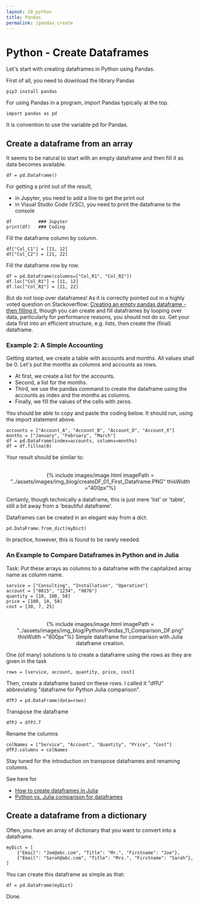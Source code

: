 ```yaml
---
layout: 20_python
title: Pandas
permalink: /pandas_create
---
```


# Python - Create Dataframes

Let's start with creating dataframes in Python using Pandas. 

First of all, you need to download the library Pandas 

>
    pip3 install pandas

For using Pandas in a program, import Pandas typically at the top.

> 
    import pandas as pd

It is convention to use the variable pd for Pandas.


## Create a dataframe from an array

It seems to be natural to start with an empty dataframe and then fill it as data becomes available. 

>
    df = pd.DataFrame()

For getting a print out of the result, 
- in Jupyter, you need to add a line to get the print out
- in Visual Studio Code (VSC), you need to print the dataframe to the console

>
    df          ### Jupyter
    print(df)   ### Coding


Fill the dataframe column by column.

>
    df["Col_C1"] = [11, 12]
    df["Col_C2"] = [21, 22]

Fill the dataframe row by row.

>
    df = pd.DataFrame(columns=["Col_R1", "Col_R2"])
    df.loc["Col_R1"] = [11, 12]
    df.loc["Col_R2"] = [21, 22]

But do not loop over dataframes! As it is correctly pointed out in a highly voted question on Stackoverflow: [Creating an empty pandas dataframe - then filling it](
https://stackoverflow.com/questions/13784192/creating-an-empty-pandas-dataframe-then-filling-it), though you can create and fill dataframes by looping over data, particularly for performance reasons, you should not do so. Get your data first into an efficient structure, e.g. lists, then create the (final) dataframe.


### Example 2: A Simple Accounting

Getting started, we create a table with accounts and months. All values shall be 0.
Let's put the months as columns and accounts as rows.

- At first, we create a list for the accounts.
- Second, a list for the months. 
- Third, we use the pandas command to create the dataframe using the accounts as index and the months as columns.
- Finally, we fill the values of the cells with zeros.

You should be able to copy and paste the coding below. It should run, using the import statement above.

>
    accounts = ["Account_A", "Account_B", "Account_D", "Account_X"]
    months = ["January", "February", "March"]
    df = pd.DataFrame(index=accounts, columns=months)
    df = df.fillna(0)


Your result should be similar to:

<center>
<br>
{% include images/image.html imagePath = "../assets/images/img_blog/createDF_01_First_Dataframe.PNG" thisWidth ="400px"%}
</center>

Certainly, though technically a dataframe, this is just mere 'list' or 'table', still a bit away from a 'beautiful dataframe'.

Dataframes can be created in an elegant way from a dict.

>
    pd.DataFrame.from_dict(myDict)

In practice, however, this is found to be rarely needed. 


### An Example to Compare Dataframes in Python and in Julia

Task: Put these arrays as columns to a dataframe with the capitalized array name as column name. 

>
    service = ["Consulting", "Installation", "Operation"]
    account = ["0815", "1234", "9876"]
    quantity = [10, 100, 50]
    price = [100, 10, 50]
    cost = [30, 7, 25]

<center>
<br>
{% include images/image.html imagePath = "../assets/images/img_blog/Python/Pandas_11_Comparison_DF.png"  thisWidth ="800px"%}
Simple dataframe for comparison with Julia dataframe creation.
</center>

One (of many) solutions is to create a dataframe using the rows as they are given in the task

>
    rows = [service, account, quantity, price, cost]

Then, create a dataframe based on these rows. I called it "dfPJ" abbreviating "dataframe for Python Julia comparison".
>    
    dfPJ = pd.DataFrame(data=rows)

Transpose the dataframe
>
    dfPJ = dfPJ.T

Rename the columns
>
    colNames = ["Service", "Account", "Quantity", "Price", "Cost"]
    dfPJ.columns = colNames

Stay tuned for the introduction on transpose dataframes and renaming columns.


See here for
- [How to create dataframes in Julia](julia_create)
- [Python vs. Julia comparison for dataframes](python_julia_comparison)


## Create a dataframe from a dictionary

Often, you have an array of dictionary that you want to convert into a dataframe.

>
    myDict = [
        {"Email": "Joe@abc.com", "Title": "Mr.", "Firstname": "Joe"},
        {"Email": "Sarah@abc.com", "Title": "Mrs.", "Firstname": "Sarah"},
    ]


You can create this dataframe as simple as that:

>
    df = pd.DataFrame(myDict)

Done.

